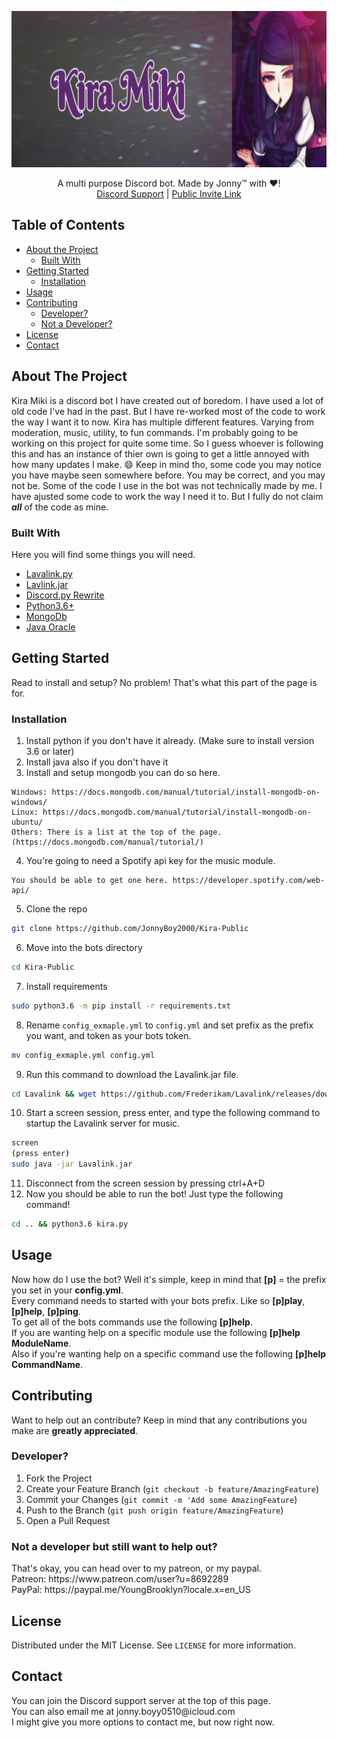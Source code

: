 <p align="center">
  <a href="https://github.com/JonnyBoy2000/Kira-Miki">
    <img src="kira_banner.png"width="1000" height="250">
  </a>
  <p align="center">
    A multi purpose Discord bot. Made by Jonny™ with ❤!
    <br/>
    <a href="https://discord.gg/dbUFDg7">Discord Support</a>
    |
    <a href="https://discordapp.com/oauth2/authorize?client_id=538344287843123205&scope=bot&permissions=267779137">Public Invite Link</a>
  </p>
</p>

## Table of Contents
* [About the Project](#about-the-project)
  * [Built With](#built-with)
* [Getting Started](#getting-started)
  * [Installation](#installation)
* [Usage](#usage)
* [Contributing](#contributing)
  * [Developer?](#developer)
  * [Not a Developer?](#not-a-developer-but-still-want-to-help-out)
* [License](#license)
* [Contact](#contact)

## About The Project
Kira Miki is a discord bot I have created out of boredom. I have used a lot of old code I've had in the past. But I have re-worked most of the code to work the way I want it to now. Kira has multiple different features. Varying from moderation, music, utility, to fun commands. I'm probably going to be working on this project for quite some time. So I guess whoever is following this and has an instance of thier own is going to get a little annoyed with how many updates I make. :smile: Keep in mind tho, some code you may notice you have maybe seen somewhere before. You may be correct, and you may not be. Some of the code I use in the bot was not technically made by me. I have ajusted some code to work the way I need it to. But I fully do not claim ***all*** of the code as mine.

### Built With
Here you will find some things you will need.
* [Lavalink.py](https://github.com/JonnyBoy2000/Lavalink.py)
* [Lavlink.jar](https://github.com/Frederikam/Lavalink)
* [Discord.py Rewrite](https://github.com/Rapptz/discord.py/)
* [Python3.6+](https://www.python.org/)
* [MongoDb](https://docs.mongodb.com/)
* [Java Oracle](https://www.oracle.com/java/)

## Getting Started
Read to install and setup? No problem! That's what this part of the page is for.

### Installation
1) Install python if you don't have it already. (Make sure to install version 3.6 or later)
2) Install java also if you don't have it
3) Install and setup mongodb you can do so here.
```
Windows: https://docs.mongodb.com/manual/tutorial/install-mongodb-on-windows/
Linux: https://docs.mongodb.com/manual/tutorial/install-mongodb-on-ubuntu/
Others: There is a list at the top of the page. (https://docs.mongodb.com/manual/tutorial/)
```
4) You're going to need a Spotify api key for the music module.
```
You should be able to get one here. https://developer.spotify.com/web-api/
```
5) Clone the repo
```sh
git clone https://github.com/JonnyBoy2000/Kira-Public
```
6) Move into the bots directory
```sh
cd Kira-Public
```
7) Install requirements
```sh
sudo python3.6 -m pip install -r requirements.txt
```
8) Rename `config_exmaple.yml` to `config.yml` and set prefix as the prefix you want, and token as your bots token.
```sh
mv config_exmaple.yml config.yml
```
9) Run this command to download the Lavalink.jar file.
```sh
cd Lavalink && wget https://github.com/Frederikam/Lavalink/releases/download/3.2.0.3/Lavalink.jar
```
10) Start a screen session, press enter, and type the following command to startup the Lavalink server for music.
```sh
screen
(press enter)
sudo java -jar Lavalink.jar
```
11) Disconnect from the screen session by pressing ctrl+A+D
12) Now you should be able to run the bot! Just type the following command! 
```sh
cd .. && python3.6 kira.py
```

## Usage
<p>
  Now how do I use the bot? Well it's simple, keep in mind that <b>[p]</b> = the prefix you set in your <b>config.yml</b>.
  <br/>
  Every command needs to started with your bots prefix. Like so <b>[p]play</b>, <b>[p]help</b>, <b>[p]ping</b>.
  <br/>
  To get all of the bots commands use the following <b>[p]help</b>.
  <br/>
  If you are wanting help on a specific module use the following <b>[p]help ModuleName</b>.
  <br/>
  Also if you're wanting help on a specific command use the following <b>[p]help CommandName</b>.
</p>

## Contributing
Want to help out an contribute? Keep in mind that any contributions you make are **greatly appreciated**.

### Developer?
1. Fork the Project
2. Create your Feature Branch (`git checkout -b feature/AmazingFeature`)
3. Commit your Changes (`git commit -m 'Add some AmazingFeature`)
4. Push to the Branch (`git push origin feature/AmazingFeature`)
5. Open a Pull Request

### Not a developer but still want to help out?
<p>
  That's okay, you can head over to my patreon, or my paypal.
  <br/>
  Patreon: https://www.patreon.com/user?u=8692289
  <br/>
  PayPal: https://paypal.me/YoungBrooklyn?locale.x=en_US
</p>

## License
Distributed under the MIT License. See `LICENSE` for more information.

## Contact
<p>
  You can join the Discord support server at the top of this page.
  <br/>
  You can also email me at jonny.boyy0510@icloud.com
  <br/>
  I might give you more options to contact me, but now right now.
</p>

